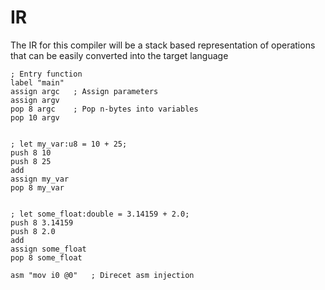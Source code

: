 # IR

The IR for this compiler will be a stack based representation
of operations that can be easily converted into the target language


```
; Entry function
label "main"
assign argc   ; Assign parameters
assign argv
pop 8 argc    ; Pop n-bytes into variables
pop 10 argv


; let my_var:u8 = 10 + 25;
push 8 10
push 8 25
add
assign my_var
pop 8 my_var


; let some_float:double = 3.14159 + 2.0;
push 8 3.14159
push 8 2.0
add
assign some_float
pop 8 some_float

asm "mov i0 @0"   ; Direcet asm injection

```
